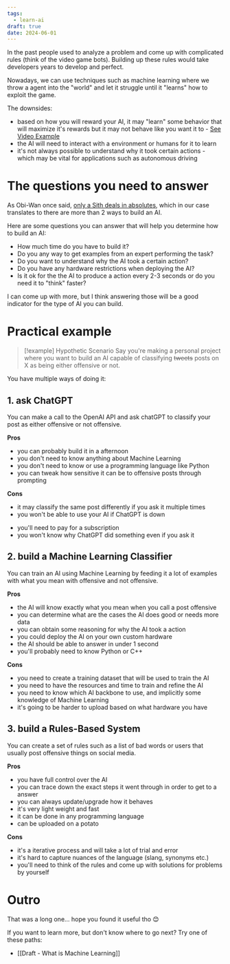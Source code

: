 ```yaml
---
tags:
  - learn-ai
draft: true
date: 2024-06-01
---
```


In the past people used to analyze a problem and come up with complicated rules (think of the video game bots). Building up these rules would take developers years to develop and perfect. 

Nowadays, we can use techniques such as machine learning where we throw a agent into the "world" and let it struggle until it "learns" how to exploit the game. 

The downsides:
* based on how you will reward your AI, it may "learn" some behavior that will maximize it's rewards but it may not behave like you want it to - [See Video Example](https://www.youtube.com/watch?v=L_4BPjLBF4E)
* the AI will need to interact with a environment or humans for it to learn
* it's not always possible to understand why it took certain actions - which may be vital for applications such as autonomous driving

# The questions you need to answer

As Obi-Wan once said, [only a Sith deals in absolutes](https://www.youtube.com/watch?v=kVu_yMEhUfM), which in our case translates to there are more than 2 ways to build an AI. 

Here are some questions you can answer that will help you determine how to build an AI:
* How much time do you have to build it?
* Do you any way to get examples from an expert performing the task?
* Do you want to understand why the AI took a certain action?
* Do you have any hardware restrictions when deploying the AI?
* Is it ok for the the AI to produce a action every 2-3 seconds or do you need it to "think" faster?

I can come up with more, but I think answering those will be a good indicator for the type of AI you can build.

# Practical example

> [!example] Hypothetic Scenario
> Say you're making a personal project where you want to build an AI capable of classifying ~~tweets~~ posts on X as being either offensive or not.

You have multiple ways of doing it:
## 1. ask ChatGPT
You can make a call to the OpenAI API and ask chatGPT to classify your post as either offensive or not offensive.

**Pros**
- you can probably build it in a afternoon
- you don't need to know anything about Machine Learning
- you don't need to know or use a programming language like Python
- you can tweak how sensitive it can be to offensive posts through prompting

 **Cons**
- it may classify the same post differently if you ask it multiple times
- you won't be able to use your AI if ChatGPT is down
* you'll need to pay for a subscription 
* you won't know why ChatGPT did something even if you ask it

## 2. build a Machine Learning Classifier
You can train an AI using Machine Learning by feeding it a lot of examples with what you mean with offensive and not offensive.

**Pros**
* the AI will know exactly what you mean when you call a post offensive
* you can determine what are the cases the AI does good or needs more data
* you can obtain some reasoning for why the AI took a action
* you could deploy the AI on your own custom hardware
* the AI should be able to answer in under 1 second
* you'll probably need to know Python or C++

**Cons**
* you need to create a training dataset that will be used to train the AI
* you need to have the resources and time to train and refine the AI
* you need to know which AI backbone to use, and implicitly some knowledge of Machine Learning
* it's going to be harder to upload based on what hardware you have
## 3. build a Rules-Based System
You can create a set of rules such as a list of bad words or users that usually post offensive things on social media. 

**Pros**
* you have full control over the AI
* you can trace down the exact steps it went through in order to get to a answer
* you can always update/upgrade how it behaves
* it's very light weight and fast
* it can be done in any programming language
* can be uploaded on a potato

**Cons**
* it's a iterative process and will take a lot of trial and error
* it's hard to capture nuances of the language (slang, synonyms etc.)
* you'll need to think of the rules and come up with solutions for problems by yourself

# Outro

That was a long one... hope you found it useful tho 😊

If you want to learn more, but don't know where to go next? Try one of these paths:
* [[Draft - What is Machine Learning]]

